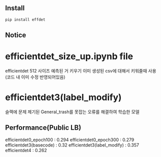 ## Install

```bash
pip install effdet
```

## Notice

# efficientdet_size_up.ipynb file
efficientdet 512 사이즈 예측된 거 키우기
이미 생성된 csv에 대해서 키워줄때 사용 (코드 내 이미 수정 반영되어있음)

# efficientdet3(label_modify)
슬랙에 문제 제기된 General_trash를 못잡는 오류를 해결하여 학습한 모델

## Performance(Public LB)

efficientdet0_epoch100 : 0.294
efficientdet0_epoch300 : 0.279
efficientdet3(basecode) : 0.32
efficientdet3(label_modify) : 0.357
efficientdet4 : 0.262